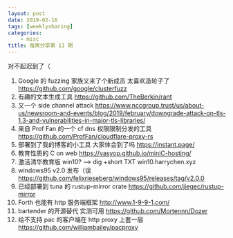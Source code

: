 ```yaml
---
layout: post
date: 2019-02-16
tags: [weeklysharing]
categories:
    - misc
title: 每周分享第 11 期
---
```


对不起迟到了（

1. Google 的 fuzzing 家族又来了个新成员 太喜欢造轮子了 https://github.com/google/clusterfuzz
2. 有趣的文本生成工具 https://github.com/TheBerkin/rant
3. 又一个 side channel attack https://www.nccgroup.trust/us/about-us/newsroom-and-events/blog/2019/february/downgrade-attack-on-tls-1.3-and-vulnerabilities-in-major-tls-libraries/
4. 来自 Prof Fan 的一个 cf dns 权限限制分发的工具 https://github.com/ProfFan/cloudflare-proxy-rs
5. 部署到了我的博客的小工具 大家体会到了吗 https://instant.page/
6. 教育性质的 C on web https://vasyop.github.io/miniC-hosting/
7. 激活清华教育版 win10? --> dig +short TXT win10.harrychen.xyz
8. windows95 v2.0 发布（误 https://github.com/felixrieseberg/windows95/releases/tag/v2.0.0
9. 已经部署到 tuna 的 rustup-mirror crate https://github.com/jiegec/rustup-mirror
10. Forth 也能有 http 服务端框架 http://www.1-9-9-1.com/
11. bartender 的开源替代 实测可用 https://github.com/Mortennn/Dozer
12. 给不支持 pac 的客户端在 http proxy 上套一层 https://github.com/williambailey/pacproxy
